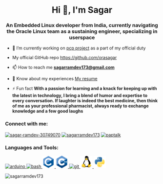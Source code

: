 <h1 align="center">Hi 👋, I'm Sagar</h1>
<h3 align="center">An Embedded Linux developer from India, currently navigating the Oracle Linux team as a sustaining engineer, specializing in userspace</h3>

- 🔭 I’m currently working on [pcp project](https://github.com/performancecopilot/pcp) as a part of my official duty

- My official GitHub repo https://github.com/orasagar

- 📫 How to reach me **sagarramdev173@gmail.com**

- 📄 Know about my experiences [My resume](https://rxresu.me/sagarramdev173/sagar-resume)

- ⚡ Fun fact **With a passion for learning and a knack for keeping up with the latest in technology, I bring a blend of humor and expertise to every conversation. If laughter is indeed the best medicine, then think of me as your professional pharmacist, always ready to exchange knowledge and a few good laughs**

<h3 align="left">Connect with me:</h3>
<p align="left">
<a href="https://linkedin.com/in/sagar-ramdev-30749070" target="blank"><img align="center" src="https://raw.githubusercontent.com/rahuldkjain/github-profile-readme-generator/master/src/images/icons/Social/linked-in-alt.svg" alt="sagar-ramdev-30749070" height="30" width="40" /></a>
<a href="https://instagram.com/sagarramdev173" target="blank"><img align="center" src="https://raw.githubusercontent.com/rahuldkjain/github-profile-readme-generator/master/src/images/icons/Social/instagram.svg" alt="sagarramdev173" height="30" width="40" /></a>
<a href="https://discord.gg/paptalk" target="blank"><img align="center" src="https://raw.githubusercontent.com/rahuldkjain/github-profile-readme-generator/master/src/images/icons/Social/discord.svg" alt="paptalk" height="30" width="40" /></a>
</p>

<h3 align="left">Languages and Tools:</h3>
<p align="left"> <a href="https://www.arduino.cc/" target="_blank" rel="noreferrer"> <img src="https://cdn.worldvectorlogo.com/logos/arduino-1.svg" alt="arduino" width="40" height="40"/> </a> <a href="https://www.gnu.org/software/bash/" target="_blank" rel="noreferrer"> <img src="https://www.vectorlogo.zone/logos/gnu_bash/gnu_bash-icon.svg" alt="bash" width="40" height="40"/> </a> <a href="https://www.cprogramming.com/" target="_blank" rel="noreferrer"> <img src="https://raw.githubusercontent.com/devicons/devicon/master/icons/c/c-original.svg" alt="c" width="40" height="40"/> </a> <a href="https://www.w3schools.com/cpp/" target="_blank" rel="noreferrer"> <img src="https://raw.githubusercontent.com/devicons/devicon/master/icons/cplusplus/cplusplus-original.svg" alt="cplusplus" width="40" height="40"/> </a> <a href="https://git-scm.com/" target="_blank" rel="noreferrer"> <img src="https://www.vectorlogo.zone/logos/git-scm/git-scm-icon.svg" alt="git" width="40" height="40"/> </a> <a href="https://www.linux.org/" target="_blank" rel="noreferrer"> <img src="https://raw.githubusercontent.com/devicons/devicon/master/icons/linux/linux-original.svg" alt="linux" width="40" height="40"/> </a> <a href="https://www.python.org" target="_blank" rel="noreferrer"> <img src="https://raw.githubusercontent.com/devicons/devicon/master/icons/python/python-original.svg" alt="python" width="40" height="40"/> </a> </p>

<p><img align="center" src="https://github-readme-stats.vercel.app/api/top-langs?username=sagarramdev173&show_icons=true&locale=en&layout=compact" alt="sagarramdev173" /></p>
